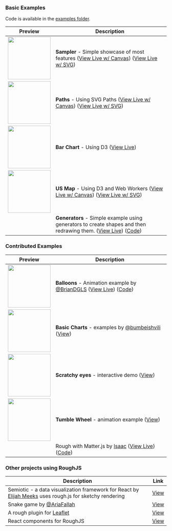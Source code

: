 ### Basic Examples

Code is available in the [examples folder](https://github.com/pshihn/rough/tree/master/docs/examples).

| Preview | Description |
| --- | --- |
| <img width="133" src="http://roughjs.com/images/examples/sampler.png"> | **Sampler** - Simple showcase of most features ([View Live w/ Canvas](http://roughjs.com/examples/sampler.html)) ([View Live w/ SVG](http://roughjs.com/examples/sampler-svg.html)) |
| <img width="133" src="http://roughjs.com/images/examples/paths.png"> | **Paths** - Using SVG Paths ([View Live w/ Canvas](http://roughjs.com/examples/paths.html)) ([View Live w/ SVG](http://roughjs.com/examples/paths-svg.html)) |
| <img width="133" src="http://roughjs.com/images/examples/bar-chart.png"> | **Bar Chart** - Using D3 ([View Live](http://roughjs.com/examples/bar-chart.html))|
| <img width="133" src="http://roughjs.com/images/examples/us-map.png"> | **US Map** - Using D3 and Web Workers ([View Live w/ Canvas](http://roughjs.com/examples/us-map.html)) ([View Live w/ SVG](http://roughjs.com/examples/us-map-svg.html)) |
| | **Generators** - Simple example using generators to create shapes and then redrawing them. ([View Live](http://roughjs.com/examples/generator.html)) ([Code](https://github.com/pshihn/rough/blob/master/docs/examples/generator.html))

### Contributed Examples

| Preview | Description |
| --- | --- |
| <img width="133" src="https://roughjs.com/images/examples/contributed/balloons.png"> | **Balloons** - Animation example by [@BrianDGLS](https://github.com/BrianDGLS) ([View Live](https://roughjs.com/examples/contributed/balloon-animation.html)) ([Code](https://github.com/pshihn/rough/blob/master/docs/examples/contributed/balloon-animation.html))|
| <img width="133" src="https://roughjs.com/images/examples/contributed/donut.png"> | **Basic Charts** - examples by [@bumbeishvili](https://github.com/bumbeishvili) ([View](https://beta.observablehq.com/@bumbeishvili/trying-out-rough)) |
| <img width="133" src="https://roughjs.com/images/examples/contributed/scratchy.png"> | **Scratchy eyes** - interactive demo ([View](https://beta.observablehq.com/@jashkenas/scratchy-eyes)) |
| <img width="133" src="https://roughjs.com/images/examples/contributed/tumblewheel.png"> | **Tumble Wheel** - animation example ([View](https://beta.observablehq.com/@jashkenas/tumble-wheel-with-rough-js)) |
| | Rough with Matter.js by [Isaac](https://github.com/qwertyquerty) ([View Live](https://roughjs.com/examples/contributed/rough-matter.html)) ([Code](https://github.com/pshihn/rough/blob/master/docs/examples/contributed/rough-matter.html))| 




### Other projects using RoughJS

| Description | Link |
| --- | --- |
| Semiotic - a data visualization framework for React by [Elijah Meeks](https://github.com/emeeks) uses rough.js for sketchy rendering | [View](https://github.com/emeeks/semiotic/releases/tag/v1.9.4) |
| Snake game by [@AriaFallah](https://github.com/AriaFallah) | [View](https://www.aria.ai/snake.html) |
| A rough plugin for [Leaflet](http://leafletjs.com/)  | [View](https://github.com/zhuang-hao-ming/Leaflet.RoughCanvas) |
| React components for RoughJS | [View](https://github.com/ooade/react-rough) |
